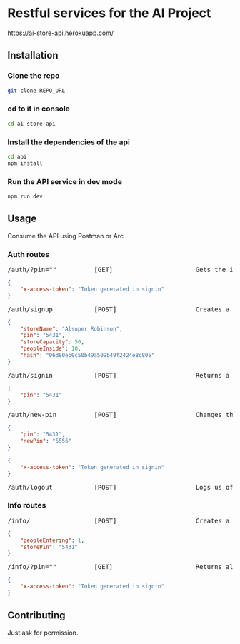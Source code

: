 # Restful services for the AI Project
https://ai-store-api.herokuapp.com/

## Installation

### Clone the repo

```bash
git clone REPO_URL
```

### cd to it in console

```bash
cd ai-store-api
```

### Install the dependencies of the api

```bash
cd api
npm install
```

### Run the API service in dev mode

```bash
npm run dev
```

## Usage

Consume the API using Postman or Arc

### Auth routes
<pre>
/auth/?pin=""          [GET]                      Gets the info of a store  
</pre>
```json
{
    "x-access-token": "Token generated in signin"
}
```
<pre>
/auth/signup           [POST]                     Creates a new store in db  
</pre>
```json
{
    "storeName": "Alsuper Robinson",
    "pin": "5431",
    "storeCapacity": 50,
    "peopleInside": 10,
    "hash": "06d80eb0c50b49a509b49f2424e8c805"
}
```
<pre>
/auth/signin           [POST]                     Returns a JWT if valid pin is sent 
</pre>
```json
{
    "pin": "5431"
}
```
<pre>
/auth/new-pin          [POST]                     Changes the pin of a store 
</pre>
```json
{
    "pin": "5431",
    "newPin": "5556"
}
```
```json
{
    "x-access-token": "Token generated in signin"
}
```
<pre>
/auth/logout           [POST]                     Logs us off 
</pre>

### Info routes
<pre>
/info/                 [POST]                     Creates a new info log in the server
</pre>
```json
{
    "peopleEntering": 1,
    "storePin": "5431"
}
```
<pre>
/info/?pin=""          [GET]                      Returns all the logs of a store 
</pre>
```json
{
    "x-access-token": "Token generated in signin"
}
```
## Contributing
Just ask for permission.
